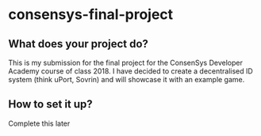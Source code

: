 # consensys-final-project

## What does your project do?
This is my submission for the final project for the ConsenSys Developer Academy course of class 2018. I have decided to create a decentralised ID system (think uPort, Sovrin) and will showcase it with an example game. 

## How to set it up?
Complete this later

